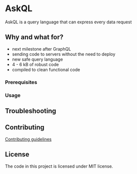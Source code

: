# AskQL
AskQL is a query language that can express every data request

## Why and what for?

* next milestone after GraphQL
* sending code to servers without the need to deploy
* new safe query language
* 4 - 6 kB of robust code
* compiled to clean functional code

### Prerequisites


### Usage


## Troubleshooting


## Contributing
[Contributing guidelines](https://github.com/xFAANG/askql/blob/master/CONTRIBUTING.md)

## License

The code in this project is licensed under MIT license.
